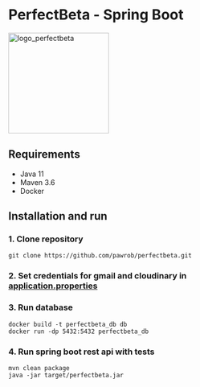 # PerfectBeta - Spring Boot

<img src="https://i.imgur.com/aKSxfR5.png"  width="200px" alt="logo_perfectbeta"/>  

## Requirements

* Java 11
* Maven 3.6
* Docker

## Installation and run

### 1. Clone repository

````
git clone https://github.com/pawrob/perfectbeta.git
````

### 2. Set credentials for gmail and cloudinary in [application.properties](https://github.com/pawrob/perfectbeta/blob/main/src/main/resources/application.properties)

### 3. Run database

````
docker build -t perfectbeta_db db
docker run -dp 5432:5432 perfectbeta_db
````

### 4. Run spring boot rest api with tests

````
mvn clean package
java -jar target/perfectbeta.jar
````

